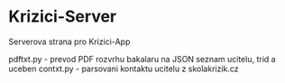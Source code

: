 # Krizici-Server
Serverova strana pro Krizici-App 

pdftxt.py - prevod PDF rozvrhu bakalaru na JSON seznam ucitelu, trid a uceben
contxt.py - parsovani kontaktu ucitelu z skolakrizik.cz
